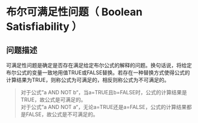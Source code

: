# 布尔可满足性问题（ Boolean Satisfiability ）

## 问题描述
可满足性问题是确定是否存在满足给定布尔公式的解释的问题。换句话说，将给定布尔公式的变量一致地用值TRUE或FALSE替换。若存在一种替换方式使得公式的计算结果为TRUE，则称公式为可满足的，相反则称公式为不可满足的。   
> 对于公式”a AND NOT b“，当a=TRUE且b=FALSE时，公式的计算结果是TRUE，故公式是可满足的。    
> 对于公式”a AND NOT a“，无论a=TRUE还是a=FALSE，公式的计算结果都是FALSE，故公式是不可满足的。   

